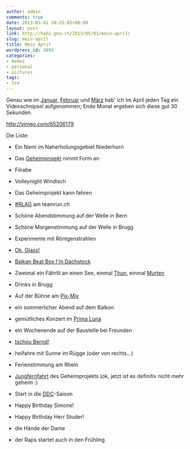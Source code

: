 ```yaml
---
author: admin
comments: true
date: 2013-05-01 20:25:05+00:00
layout: post
link: http://habi.gna.ch/2013/05/01/mein-april/
slug: mein-april
title: Mein April
wordpress_id: 3092
categories:
- memes
- personal
- pictures
tags:
- 1se
---
```


Genau wie im [Januar](http://habi.gna.ch/2013/02/01/mein-januar/), [Februar](http://habi.gna.ch/2013/03/04/mein-februar/) und [März](http://habi.gna.ch/2013/04/01/mein-marz/) hab' ich im April jeden Tag ein Videoschnipsel aufgenommen; Ende Monat ergeben sich diese gut 30 Sekunden.

http://vimeo.com/65206179

Die Liste:




  
  * Ein Nami im Naherholungsgebiet Niederhorn


  
  * Das [Geheimprojekt](https://plus.google.com/s/geheimprojekt%20david%20haberth%C3%BCr) nimmt Form an


  
  * Fiirabe


  
  * Volleynight Windisch


  
  * Das Geheimprojekt kann fahren


  
  * [#RLAG](http://run-like-a-geek.tumblr.com) am teamrun.ch


  
  * Schöne Abendstimmung auf der Welle in Bern


  
  * Schöne Morgenstimmung auf der Welle in Brugg


  
  * Experimente mit Röntgenstrahlen


  
  * [Ok, Glass!](http://www.google.com/glass/start/)


  
  * [Balkan Beat Box I'm Dachstock](http://www.dachstock.ch/program/e/a/wild-wild-east-balkan-beat-box-isrusa.html)


  
  * Zweimal ein Fährtli an einen See, einmal [Thun](http://runkeeper.com/user/davidhaberthuer/activity/166975663), einmal [Murten](http://runkeeper.com/user/davidhaberthuer/activity/167362927)


  
  * Drinks in Brugg


  
  * Auf der Bühne am [Pix-Mix](http://habi.gna.ch/2013/04/15/pixmix-60/)


  
  * ein sommerlicher Abend auf dem Balkon


  
  * gemütliches Konzert im [Prima Luna](http://www.prima-luna.ch)


  
  * ein Wochenende auf der Baustelle bei Freunden


  
  * [tschou Bernd!](http://fotos.davidhaberth%C3%BCr.ch/index.php?type=sets&setId=72157633315057960)


  
  * heifahre mit Sunne im Rügge (oder von rechts...)


  
  * Ferienstimmung am Rhein


  
  * [Jungfernfahrt](http://runkeeper.com/user/davidhaberthuer/activity/171991857) des Geheimprojekts (ok, jetzt ist es definitiv nicht mehr geheim :)


  
  * Start in die [DDC](http://de.wikipedia.org/wiki/Double_Disc_Court)-Saison


  
  * Happy Birthday Simone!


  
  * Happy Birthday Herr Studer!


  
  * die Hände der Dame


  
  * der Raps startet auch in den Frühling


